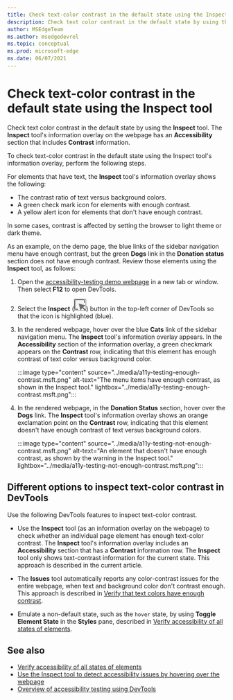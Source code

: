 ```yaml
---
title: Check text-color contrast in the default state using the Inspect tool
description: Check text color contrast in the default state by using the Inspect tool's information overlay on the page, which has an Accessibility section that includes Contrast information.
author: MSEdgeTeam
ms.author: msedgedevrel
ms.topic: conceptual
ms.prod: microsoft-edge
ms.date: 06/07/2021
---
```

# Check text-color contrast in the default state using the Inspect tool

<!-- Inspect tool: information overlay: Accessibility section: Contrast row -->

Check text color contrast in the default state by using the **Inspect** tool.  The **Inspect** tool's information overlay on the webpage has an **Accessibility** section that includes **Contrast** information.

To check text-color contrast in the default state using the Inspect tool's information overlay, perform the following steps.

<!-- Inspect tool -->
For elements that have text, the **Inspect** tool's information overlay shows the following:
*  The contrast ratio of text versus background colors.
*  A green check mark icon for elements with enough contrast.
*  A yellow alert icon for elements that don't have enough contrast.

In some cases, contrast is affected by setting the browser to light theme or dark theme.

As an example, on the demo page, the blue links of the sidebar navigation menu have enough contrast, but the green **Dogs** link in the **Donation status** section does not have enough contrast.  Review those elements using the **Inspect** tool, as follows:

1.  Open the [accessibility-testing demo webpage](https://microsoftedge.github.io/DevToolsSamples/a11y-testing/page-with-errors.html) in a new tab or window.  Then select **F12** to open DevTools.

1.  Select the **Inspect** (![Inspect button.](../media/inspect-icon.msft.png)) button in the top-left corner of DevTools so that the icon is highlighted (blue).

1.  In the rendered webpage, hover over the blue **Cats** link of the sidebar navigation menu.  The **Inspect** tool's information overlay appears.  In the **Accessibility** section of the information overlay, a green checkmark appears on the **Contrast** row, indicating that this element has enough contrast of text color versus background color.

    :::image type="content" source="../media/a11y-testing-enough-contrast.msft.png" alt-text="The menu items have enough contrast, as shown in the Inspect tool." lightbox="../media/a11y-testing-enough-contrast.msft.png":::

1.  In the rendered webpage, in the **Donation Status** section, hover over the **Dogs** link.  The **Inspect** tool's information overlay shows an orange exclamation point on the **Contrast** row, indicating that this element doesn't have enough contrast of text versus background colors.

    :::image type="content" source="../media/a11y-testing-not-enough-contrast.msft.png" alt-text="An element that doesn't have enough contrast, as shown by the warning in the Inspect tool." lightbox="../media/a11y-testing-not-enough-contrast.msft.png":::


<!-- ====================================================================== -->
## Different options to inspect text-color contrast in DevTools

Use the following DevTools features to inspect text-color contrast.

*  Use the **Inspect** tool (as an information overlay on the webpage) to check whether an individual page element has enough text-color contrast.  The **Inspect** tool's information overlay includes an **Accessibility** section that has a **Contrast** information row.  The **Inspect** tool only shows text-contrast information for the current state.  This approach is described in the current article.

*  The **Issues** tool automatically reports any color-contrast issues for the entire webpage, when text and background color don't contrast enough.  This approach is described in [Verify that text colors have enough contrast](test-issues-tool.md#verify-that-text-colors-have-enough-contrast).

*  Emulate a non-default state, such as the `hover` state, by using **Toggle Element State** in the **Styles** pane, described in [Verify accessibility of all states of elements](test-inspect-states.md).


<!-- ====================================================================== -->
## See also

*  [Verify accessibility of all states of elements](test-inspect-states.md)
*  [Use the Inspect tool to detect accessibility issues by hovering over the webpage](test-inspect-tool.md)
*  [Overview of accessibility testing using DevTools](accessibility-testing-in-devtools.md)
